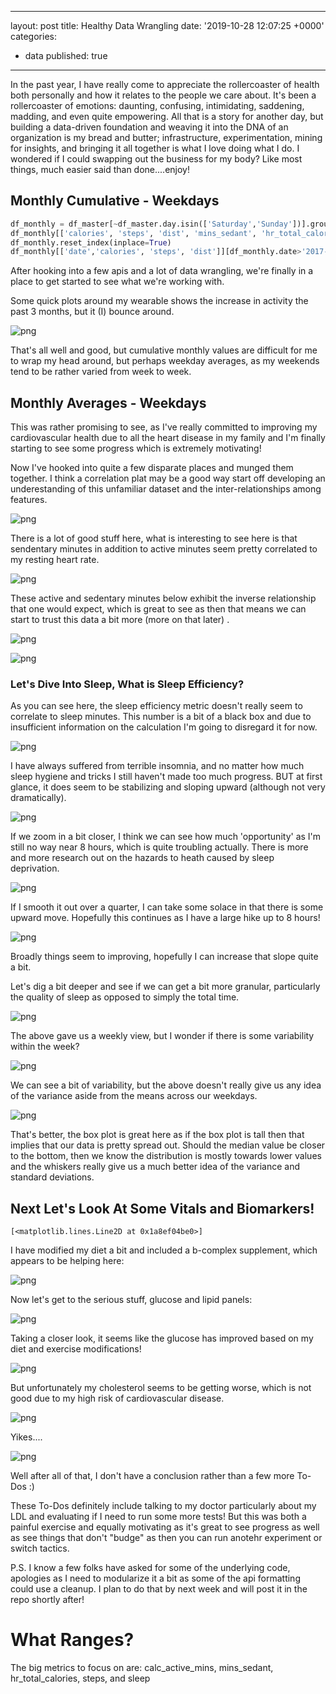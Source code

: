 
---
layout: post
title: Healthy Data Wrangling
date: '2019-10-28 12:07:25 +0000'
categories:
  - data
published: true
---

In the past year, I have really come to appreciate the rollercoaster of health both personally and how it relates to the people we care about.  It's been a rollercoaster of emotions: daunting, confusing, intimidating, saddening, madding, and even quite empowering.  All that is a story for another day, but building a data-driven foundation and weaving it into the DNA of an organization is my bread and butter; infrastructure, experimentation, mining for insights, and bringing it all together is what I love doing what I do.  I wondered if I could swapping out the business for my body?  Like most things, much easier said than done....enjoy!

## Monthly Cumulative - Weekdays


```python
df_monthly = df_master[~df_master.day.isin(['Saturday','Sunday'])].groupby(pd.Grouper(key='date', freq='M'))[cols_avg].agg('sum')
df_monthly[['calories', 'steps', 'dist', 'mins_sedant', 'hr_total_calories', 'mins_active_light', 'calc_active_mins', 'totalSleepMinutesAsleep', 'totalSleep_deep_mins', 'totalSleep_rem_mins', 'totalSleep_wake_mins', 'totalSleepTimeInBed']][df_monthly.index > '2017-07-31'].tail(10)
df_monthly.reset_index(inplace=True)
df_monthly[['date','calories', 'steps', 'dist']][df_monthly.date>'2017-11-01'].plot(subplots=True,x='date',figsize=(12,9), sharex=True, legend=True,title='Monthly Cumulative Calories, Steps, Distances')
```
After hooking into a few apis and a lot of data wrangling, we're finally in a place to get started to see what we're working with.  

Some quick plots around my wearable shows the increase in activity the past 3 months, but it (I) bounce around.

![png](../images/health_post/support_post_health_6_1.png)

That's all well and good, but cumulative monthly values are difficult for me to wrap my head around, but perhaps weekday averages, as my weekends tend to be rather varied from week to week.

## Monthly Averages - Weekdays

This was rather promising to see, as I've really committed to improving my cardiovascular health due to all the heart disease in my family and I'm finally starting to see some progress which is extremely motivating!

Now I've hooked into quite a few disparate places and munged them together.  I think a correlation plat may be a good way start off developing an underestanding of this unfamiliar dataset and the inter-relationships among features.  


![png](../images/health_post/support_post_health_8_0.png)


There is a lot of good stuff here, what is interesting to see here is that sendentary minutes in addition to active minutes seem pretty correlated to my resting heart rate.


![png](../images/health_post/support_post_health_9_0.png)

These active and sedentary minutes below exhibit the inverse relationship that one would expect, which is great to see as then that means we can start to trust this data a bit more (more on that later) .


![png](../images/health_post/support_post_health_10_0.png)




![png](../images/health_post/support_post_health_11_0.png)


### Let's Dive Into Sleep, What is Sleep Efficiency? 

As you can see here, the sleep efficiency metric doesn't really seem to correlate to sleep minutes.  This number is a bit of a black box and due to insufficient information on the calculation I'm going to disregard it for now.

![png](../images/health_post/support_post_health_14_1.png)

I have always suffered from terrible insomnia, and no matter how much sleep hygiene and tricks I still haven't made too much progress. BUT at first glance, it does seem to be stabilizing and sloping upward (although not very dramatically).

![png](../images/health_post/support_post_health_16_1.png)

If we zoom in a bit closer, I think we can see how much 'opportunity' as I'm still no way near 8 hours, which is quite troubling actually.  There is more and more research out on the hazards to heath caused by sleep deprivation.

![png](../images/health_post/support_post_health_18_1.png)

If I smooth it out over a quarter, I can take some solace in that there is some upward move.  Hopefully this continues as I have a large hike up to 8 hours!  

![png](../images/health_post/support_post_health_19_1.png)

Broadly things seem to improving, hopefully I can increase that slope quite a bit. 

Let's dig a bit deeper and see if we can get a bit more granular, particularly the quality of sleep as opposed to simply the total time.

![png](../images/health_post/support_post_health_21_1.png)

The above gave us a weekly view, but I wonder if there is some variability within the week?

![png](../images/health_post/support_post_health_23_2.png)

We can see a bit of variability, but the above doesn't really give us any idea of the variance aside from the means across our weekdays.


![png](../images/health_post/support_post_health_25_0.png)

That's better, the box plot is great here as if the box plot is tall then that implies that our data is pretty spread out.  Should the median value be closer to the bottom, then we know the distribution is mostly towards lower values and the whiskers really give us a much better idea of the variance and standard deviations.



## Next Let's Look At Some Vitals and Biomarkers!



    [<matplotlib.lines.Line2D at 0x1a8ef04be0>]

I have modified my diet a bit and included a b-complex supplement, which appears to be helping here:

![png](../images/health_post/support_post_health_44_1.png)

Now let's get to the serious stuff, glucose and lipid panels:


![png](../images/health_post/support_post_health_45_1.png)

Taking a closer look, it seems like the glucose has improved based on my diet and exercise modifications!


![png](../images/health_post/support_post_health_46_1.png)


But unfortunately my cholesterol seems to be getting worse, which is not good due to my high risk of cardiovascular disease.


![png](../images/health_post/support_post_health_47_1.png)

Yikes....

![png](../images/health_post/support_post_health_48_0.png)


Well after all of that, I don't have a conclusion rather than a few more To-Dos :) 

These To-Dos definitely include talking to my doctor particularly about my LDL and evaluating if I need to run some more tests!  But this was both a painful exercise and equally motivating as it's great to see progress as well as see things that don't "budge" as then you can run anotehr experiment or switch tactics.  

P.S. I know a few folks have asked for some of the underlying code, apologies as I need to modularize it a bit as some of the api formatting could use a cleanup.  I plan to do that by next week and will post it in the repo shortly after!


# What Ranges?
The big metrics to focus on are:
calc_active_mins, mins_sedant, hr_total_calories, steps, and sleep




